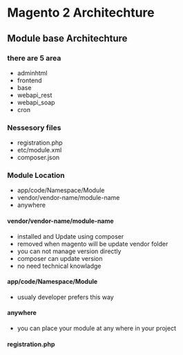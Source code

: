 # Magento 2 Architechture

## Module base Architechture

### there are 5 area
- adminhtml
- frontend
- base
- webapi_rest
- webapi_soap
- cron

### Nessesory files
- registration.php
- etc/module.xml
- composer.json

### Module Location
- app/code/Namespace/Module
- vendor/vendor-name/module-name
- anywhere

#### vendor/vendor-name/module-name
- installed and Update using composer
- removed when magento will be update vendor folder
- you can not manage version directly
- composer can update version
- no need technical knowladge

#### app/code/Namespace/Module
- usualy developer prefers this way

#### anywhere
- you can place your module at any where in your project

#### registration.php
